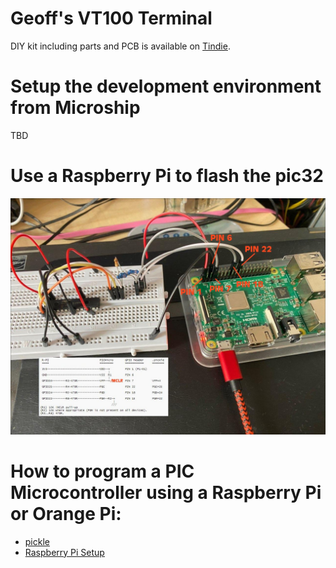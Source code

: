 # Geoff's VT100 Terminal

DIY kit including parts and PCB is available on [Tindie](https://www.tindie.com/products/petrohi/geoffs-vt100-terminal-kit/).

# Setup the development environment from Microship

TBD

# Use a Raspberry Pi to flash the pic32

![screenshot](https://github.com/dl8bb/terminal/blob/master/media/RasberryPi_programmer.jpg?raw=true)

# How to program a PIC Microcontroller using a Raspberry Pi or Orange Pi:
* [pickle](https://www.pedalpc.com/blog/program-pic-raspberry-pi/)
* [Raspberry Pi Setup](https://wiki.kewl.org/dokuwiki/boards:rpi)


